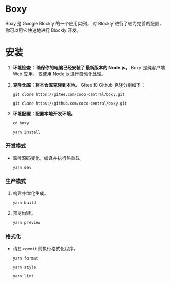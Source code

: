 # Boxy

Boxy 是 Google Blockly 的一个应用实例，
对 Blockly 进行了较为完善的配置，
你可以用它快速地进行 Blockly 开发。

# 安装

1. **环境检查： 确保你的电脑已经安装了最新版本的 Node.js。**
   Boxy 是纯客户端 Web 应用，
   仅使用 Node.js 进行自动化处理。

2. **克隆仓库：将本仓库克隆到本地。** Gitee 和 Github 克隆分别如下：

   ```shell
   git clone https://gitee.com/coco-central/boxy.git
   ```

   ```shell
   git clone https://github.com/coco-central/boxy.git
   ```

3. **环境配置：配置本地开发环境。**

   ```shell
   cd boxy
   ```

   ```shell
   yarn install
   ```

### 开发模式

- 监听源码变化，编译并执行热重载。

    ```shell
    yarn dev
    ```

### 生产模式

1. 构建并优化生成。

   ```shell
   yarn build
   ```

2. 预览构建。

   ```shell
   yarn preview
   ```

### 格式化

- 请在 `commit` 前执行格式化程序。

    ```shell
    yarn format
    ```

    ```shell
    yarn style
    ```

    ```shell
    yarn lint
    ```